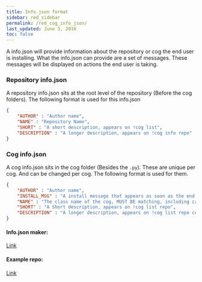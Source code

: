 ```yaml
---
title: Info.json format
sidebar: red_sidebar
permalink: /red_cog_info_json/
last_updated: June 3, 2016
toc: false
---
```


A info.json will provide information about the repository or cog the end user is installing. What the info.json can provide are a set of messages. These messages will be displayed on actions the end user is taking.

### Repository info.json
A repository info.json sits at the root level of the repository (Before the cog folders). The following format is used for this info.json

```json
{
    "AUTHOR" : "Author name",
    "NAME" : "Repository Name",
    "SHORT" : "A short description, appears on !cog list",
    "DESCRIPTION" : "A longer description, appears on !cog info repo"
}
```

### Cog info.json
A cog info.json sits in the cog folder (Besides the ``.py``). These are unique per cog. And can be changed per cog. The following format is used for them.

```json
{
    "AUTHOR" : "Author name",
    "INSTALL_MSG" : "A install message that appears as soon as the end user does !cog install repo cogname",
    "NAME" : "The class name of the cog, MUST BE matching, including capitalization",
    "SHORT" : "A Short description, appears on !cog list repo",
    "DESCRIPTION" : "A longer description, appears on !cog list repo cogname"
}
```

#### Info.json maker:
[Link](https://gist.github.com/Twentysix26/73a2a09238d6875b5cb7)

#### Example repo:
[Link](https://github.com/Twentysix26/26-Cogs)
